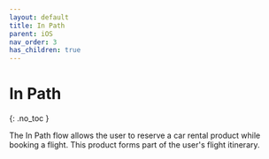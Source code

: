```yaml
---
layout: default
title: In Path
parent: iOS
nav_order: 3
has_children: true
---
```


# In Path

{: .no_toc }

The In Path flow allows the user to reserve a car rental product while booking a flight. This product forms part of the user's flight itinerary.  


